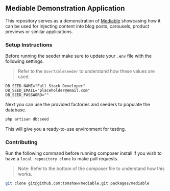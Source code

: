 ## Mediable Demonstration Application

This repository serves as a demonstration of [Mediable](https://github.com/tomshaw/mediable) showcasing how it can be used for injecting content into blog posts, carousels, product previews or similar applications.

### Setup Instructions

Before running the seeder make sure to update your `.env` file with the following settings. 

> Refer to the `UserTableSeeder` to understand how these values are used.

```env
DB_SEED_NAME="Full Stack Developer"
DB_SEED_EMAIL="placeholder@email.com"
DB_SEED_PASSWORD=""
```

Next you can use the provided factories and seeders to populate the database.

```bash
php artisan db:seed
```

This will give you a ready-to-use environment for testing.

### Contributing

Run the following command before running composer install if you wish to have a `local repository clone` to make pull requests.

> Note: Refer to the bottom of the composer file to understand how this works.

```bash
git clone git@github.com:tomshaw/mediable.git packages/mediable
```
